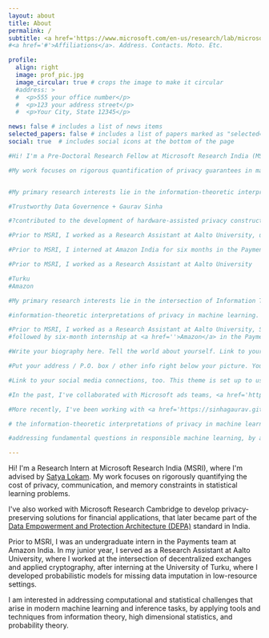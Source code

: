 ```yaml
---
layout: about
title: About
permalink: /
subtitle: <a href='https://www.microsoft.com/en-us/research/lab/microsoft-research-india/'>Microsoft Research India</a> | mukherjeeprateeti01[at]gmail[dot]com
#<a href='#'>Affiliations</a>. Address. Contacts. Moto. Etc.

profile:
  align: right
  image: prof_pic.jpg
  image_circular: true # crops the image to make it circular
  #address: >
  #  <p>555 your office number</p>
  #  <p>123 your address street</p>
  #  <p>Your City, State 12345</p>

news: false # includes a list of news items
selected_papers: false # includes a list of papers marked as "selected={true}"
social: true  # includes social icons at the bottom of the page

#Hi! I'm a Pre-Doctoral Research Fellow at Microsoft Research India (MSRI), where I work on information-theoretic interpretations of privacy in machine learning, under the mentorship of Dr. <a href = 'https://www.microsoft.com/en-us/research/people/satya/'>Satya Lokam</a>. My primary research interests lie in the intersection of information theory, statistics, and learning theory. 

#My work focuses on rigorous quantification of privacy guarantees in machine learning, and the complexity of adaptive auditing strategies for differential privacy. My primary research in  


#My primary research interests lie in the information-theoretic interpretations of privacy in machine learning, with a particular focus on rigorous quantification of privacy guarantees and the complexity of auditing approaches.

#Trustworthy Data Governence + Gaurav Sinha

#?contributed to the development of hardware-assisted privacy constructs to facilitate trustworthy data governance in adherence to India's <a href='https://www.niti.gov.in/sites/default/files/2020-09/DEPA-Book.pdf'>Data Empowerment and Protection Architecture</a>

#Prior to MSRI, I worked as a Research Assistant at Aalto University, under the mentorship of Prof. <a href=''> Raimo Kantola </a>, where I worked on Interledger ...

#Prior to MSRI, I interned at Amazon India for six months in the Payment Products division, where I worked on developing a self-service on-boarding tool

#Prior to MSRI, I worked as a Research Assistant at Aalto University

#Turku
#Amazon 

#My primary research interests lie in the intersection of Information Theory and Statistics, and Privacy in Machine Learning. 

#information-theoretic interpretations of privacy in machine learning. 

#Prior to MSRI, I worked as a Research Assistant at Aalto University, School of smth smth, where I was advised by Yki and Dmitrij. Contributed to SOFIE-blockchain-interledger.
#followed by six-month internship at <a href=''>Amazon</a> in the Payments Division. 

#Write your biography here. Tell the world about yourself. Link to your favorite [subreddit](http://reddit.com). You can put a picture in, too. The code is already in, just name your picture `prof_pic.jpg` and put it in the `img/` folder.

#Put your address / P.O. box / other info right below your picture. You can also disable any these elements by editing `profile` property of the YAML header of your `_pages/about.md`. Edit `_bibliography/papers.bib` and Jekyll will render your [publications page](/al-folio/publications/) automatically.

#Link to your social media connections, too. This theme is set up to use [Font Awesome icons](http://fortawesome.github.io/Font-Awesome/) and [Academicons](https://jpswalsh.github.io/academicons/), like the ones below. Add your Facebook, Twitter, LinkedIn, Google Scholar, or just disable all of them.

#In the past, I've collaborated with Microsoft ads teams, <a href='https://ispirt.in/'>iSpirit</a>, and <a href='https://sahamati.org.in/'>Sahamati</a> to develop hardware-assisted privacy constructs for <a href = 'https://github.com/Sahamati/fiu-data-governance'>Trustworthy Data Governance</a>. Prior to MSRI, I was an Undergraduate Research Assistant at <a href=''>Aalto University</a>, Finland, where I worked on facilitating secure cross-platform interactions between Distributed Ledgers via <a href=''>Interledger</a>, post a brief internship at <a href=''>Turku University</a> that focused on efficient recursive Bayesian estimation for reconstructing sensor data in resource-constrained devices. learning under privacy constraints and online learning, with a particular focus on causal bandits. 

#More recently, I've been working with <a href='https://sinhagaurav.github.io/'>Gaurav Sinha</a> on identifying optimal soft interventions in causal bandits.

# the information-theoretic interpretations of privacy in machine learning, with a particular focus on deriving tight query-complexity lower bounds for adaptive attack strategies against private learners, and designing statistically and computationally efficient algorithms for differentially private synthetic data.

#addressing fundamental questions in responsible machine learning, by applying tools and techniques from information theory, statistical signal processing, and probability theory. 

---
```


Hi! I'm a Research Intern at Microsoft Research India (MSRI), where I'm advised by <a href = 'https://www.microsoft.com/en-us/research/people/satya/'>Satya Lokam</a>. My work focuses on rigorously quantifying the cost of privacy, communication, and memory constraints in statistical learning problems. 

I've also worked with Microsoft Research Cambridge to develop privacy-preserving solutions for financial applications, that later became part of the <a href = 'https://github.com/Sahamati/fiu-data-governance'> Data Empowerment and Protection Architecture (DEPA)</a> standard in India. 

Prior to MSRI, I was an undergraduate intern in the Payments team at Amazon India. In my junior year, I served as a Research Assistant at Aalto University, where I worked at the intersection of decentralized exchanges and applied cryptography, after interning at the University of Turku, where I developed probabilistic models for missing data imputation in low-resource settings.

I am interested in addressing computational and statistical challenges that arise in modern machine learning and inference tasks, by applying tools and techniques from information theory, high dimensional statistics, and probability theory. 



